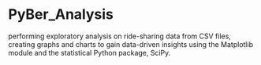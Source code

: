 # PyBer_Analysis
performing exploratory analysis on ride-sharing data from CSV files, creating graphs and charts to gain data-driven insights  using the Matplotlib module and the statistical Python package, SciPy. 
